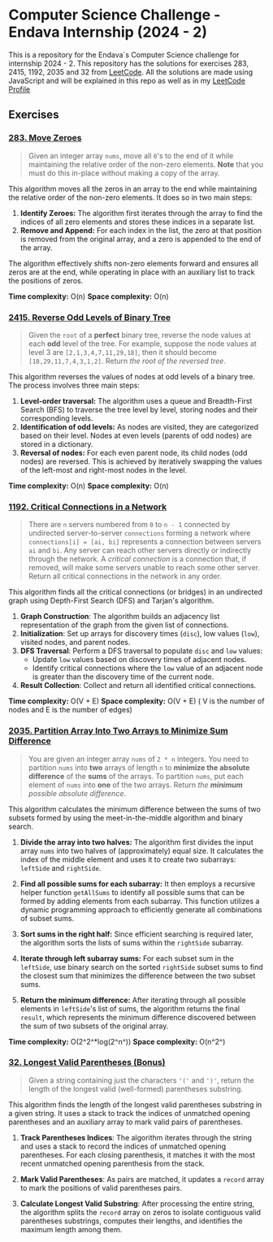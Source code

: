 # Computer Science Challenge - Endava Internship (2024 - 2)

This is a repository for the Endava´s Computer Science challenge for internship 2024 - 2. This repository has the solutions for exercises 283, 2415, 1192, 2035 and 32 from [LeetCode](https://leetcode.com/). All the solutions are made using JavaScript and will be explained in this repo as well as in my [LeetCode Profile](https://leetcode.com/u/JonathanB500/)

## Exercises

### [283. Move Zeroes](https://leetcode.com/problems/move-zeroes/)

> Given an integer array `nums`, move all `0`'s to the end of it while maintaining the relative order of the non-zero elements.
> **Note** that you must do this in-place without making a copy of the array.

This algorithm moves all the zeros in an array to the end while maintaining the relative order of the non-zero elements. It does so in two main steps:

1.  **Identify Zeroes:** The algorithm first iterates through the array to find the indices of all zero elements and stores these indices in a separate list.
2.  **Remove and Append:** For each index in the list, the zero at that position is removed from the original array, and a zero is appended to the end of the array.

The algorithm effectively shifts non-zero elements forward and ensures all zeros are at the end, while operating in place with an auxiliary list to track the positions of zeros.

**Time complexity:** O(n)
**Space complexity:** O(n)

### [2415. Reverse Odd Levels of Binary Tree](https://leetcode.com/problems/reverse-odd-levels-of-binary-tree/)

> Given the `root` of a **perfect** binary tree, reverse the node values at each **odd** level of the tree.
> For example, suppose the node values at level 3 are `[2,1,3,4,7,11,29,18]`, then it should become `[18,29,11,7,4,3,1,2]`.
> Return _the root of the reversed tree_.

This algorithm reverses the values of nodes at odd levels of a binary tree. The process involves three main steps:

1.  **Level-order traversal:** The algorithm uses a queue and Breadth-First Search (BFS) to traverse the tree level by level, storing nodes and their corresponding levels.
2.  **Identification of odd levels:** As nodes are visited, they are categorized based on their level. Nodes at even levels (parents of odd nodes) are stored in a dictionary.
3.  **Reversal of nodes:** For each even parent node, its child nodes (odd nodes) are reversed. This is achieved by iteratively swapping the values of the left-most and right-most nodes in the level.

**Time complexity:** O(n)
**Space complexity:** O(n)

### [1192. Critical Connections in a Network](https://leetcode.com/problems/critical-connections-in-a-network/)

> There are `n` servers numbered from `0` to `n - 1` connected by undirected server-to-server `connections` forming a network where `connections[i] = [ai, bi]` represents a connection between servers `ai` and `bi`. Any server can reach other servers directly or indirectly through the network.
> A _critical connection_ is a connection that, if removed, will make some servers unable to reach some other server.
> Return all critical connections in the network in any order.

This algorithm finds all the critical connections (or bridges) in an undirected graph using Depth-First Search (DFS) and Tarjan's algorithm.

1.  **Graph Construction**: The algorithm builds an adjacency list representation of the graph from the given list of connections.
2.  **Initialization**: Set up arrays for discovery times (`disc`), low values (`low`), visited nodes, and parent nodes.
3.  **DFS Traversal**: Perform a DFS traversal to populate `disc` and `low` values:
    - Update `low` values based on discovery times of adjacent nodes.
    - Identify critical connections where the `low` value of an adjacent node is greater than the discovery time of the current node.
4.  **Result Collection**: Collect and return all identified critical connections.

**Time complexity:** O(V + E)
**Space complexity:** O(V + E)
( V is the number of nodes and E is the number of edges)

### [2035. Partition Array Into Two Arrays to Minimize Sum Difference](https://leetcode.com/problems/partition-array-into-two-arrays-to-minimize-sum-difference/)

> You are given an integer array `nums` of `2 * n` integers. You need to partition `nums` into **two** arrays of length `n` to **minimize the absolute difference** of the **sums** of the arrays. To partition `nums`, put each element of `nums` into **one** of the two arrays.
> Return _the **minimum** possible absolute difference_.

This algorithm calculates the minimum difference between the sums of two subsets formed by using the meet-in-the-middle algorithm and binary search.

1.  **Divide the array into two halves:** The algorithm first divides the input array `nums` into two halves of (approximately) equal size. It calculates the index of the middle element and uses it to create two subarrays: `leftSide` and `rightSide`.

2.  **Find all possible sums for each subarray:** It then employs a recursive helper function `getAllSums` to identify all possible sums that can be formed by adding elements from each subarray. This function utilizes a dynamic programming approach to efficiently generate all combinations of subset sums.

3.  **Sort sums in the right half:** Since efficient searching is required later, the algorithm sorts the lists of sums within the `rightSide` subarray.

4.  **Iterate through left subarray sums:** For each subset sum in the `leftSide`, use binary search on the sorted `rightSide` subset sums to find the closest sum that minimizes the difference between the two subset sums.
5.  **Return the minimum difference:** After iterating through all possible elements in `leftSide`'s list of sums, the algorithm returns the final `result`, which represents the minimum difference discovered between the sum of two subsets of the original array.

**Time complexity:** O(2^2^\*log(2^n^))
**Space complexity:** O(n^2^)

### [32. Longest Valid Parentheses (Bonus)](https://leetcode.com/problems/longest-valid-parentheses/)

> Given a string containing just the characters `'('` and `')'`, return the length of the longest valid (well-formed) parentheses substring.

This algorithm finds the length of the longest valid parentheses substring in a given string. It uses a stack to track the indices of unmatched opening parentheses and an auxiliary array to mark valid pairs of parentheses.

1.  **Track Parentheses Indices**: The algorithm iterates through the string and uses a stack to record the indices of unmatched opening parentheses. For each closing parenthesis, it matches it with the most recent unmatched opening parenthesis from the stack.

2.  **Mark Valid Parentheses**: As pairs are matched, it updates a `record` array to mark the positions of valid parentheses pairs.

3.  **Calculate Longest Valid Substring**: After processing the entire string, the algorithm splits the `record` array on zeros to isolate contiguous valid parentheses substrings, computes their lengths, and identifies the maximum length among them.
